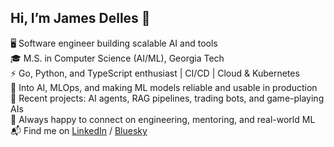 ## Hi, I’m James Delles 👋

🖥️ Software engineer building scalable AI and tools  
🎓 M.S. in Computer Science (AI/ML), Georgia Tech  
⚡ Go, Python, and TypeScript enthusiast | CI/CD | Cloud & Kubernetes  
🤖 Into AI, MLOps, and making ML models reliable and usable in production  
🚀 Recent projects: AI agents, RAG pipelines, trading bots, and game-playing AIs  
🤝 Always happy to connect on engineering, mentoring, and real-world ML  
📬 Find me on [LinkedIn](https://www.linkedin.com/in/jamesdelles) / [Bluesky](https://bsky.app/profile/jamesdelles.bsky.social)
